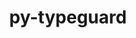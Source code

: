 ---
title: "py-typeguard"
layout: cache
categories: [package, develop-2023-09-24]
meta: {"versions": ["2.13.3"], "compilers": ["gcc@=11.1.0", "oneapi@=2023.2.0"], "oss": ["ubuntu20.04"], "platforms": ["linux"], "targets": ["ppc64le", "x86_64", "x86_64_v3"], "stacks": ["e4s", "e4s-oneapi", "e4s-power", "root"], "num_specs": 3, "num_specs_by_stack": {"e4s-power": 1, "root": 3, "e4s-oneapi": 1, "e4s": 1}}
spec_details: [{"hash": "vhsaxuy5hxh4ygdhn77lyzt4rlvfjqnt", "compiler": "gcc@=11.1.0", "versions": ["2.13.3"], "os": "ubuntu20.04", "platform": "linux", "target": "ppc64le", "variants": ["build_system=python_pip"], "stacks": ["e4s-power", "root"], "size": "-", "tarball": "https://binaries.spack.io/releases/develop-2023-09-24/build_cache/linux-ubuntu20.04-ppc64le/gcc-11.1.0/py-typeguard-2.13.3/linux-ubuntu20.04-ppc64le-gcc-11.1.0-py-typeguard-2.13.3-vhsaxuy5hxh4ygdhn77lyzt4rlvfjqnt.spack"}, {"hash": "ggz3l4pzkuvebyxufxrp4cmkcxmbjv5b", "compiler": "oneapi@=2023.2.0", "versions": ["2.13.3"], "os": "ubuntu20.04", "platform": "linux", "target": "x86_64", "variants": ["build_system=python_pip"], "stacks": ["root", "e4s-oneapi"], "size": "-", "tarball": "https://binaries.spack.io/releases/develop-2023-09-24/build_cache/linux-ubuntu20.04-x86_64/oneapi-2023.2.0/py-typeguard-2.13.3/linux-ubuntu20.04-x86_64-oneapi-2023.2.0-py-typeguard-2.13.3-ggz3l4pzkuvebyxufxrp4cmkcxmbjv5b.spack"}, {"hash": "ezs5tznt44pvocqmacuts7trf2vwuq54", "compiler": "gcc@=11.1.0", "versions": ["2.13.3"], "os": "ubuntu20.04", "platform": "linux", "target": "x86_64_v3", "variants": ["build_system=python_pip"], "stacks": ["e4s", "root"], "size": "-", "tarball": "https://binaries.spack.io/releases/develop-2023-09-24/build_cache/linux-ubuntu20.04-x86_64_v3/gcc-11.1.0/py-typeguard-2.13.3/linux-ubuntu20.04-x86_64_v3-gcc-11.1.0-py-typeguard-2.13.3-ezs5tznt44pvocqmacuts7trf2vwuq54.spack"}]
---